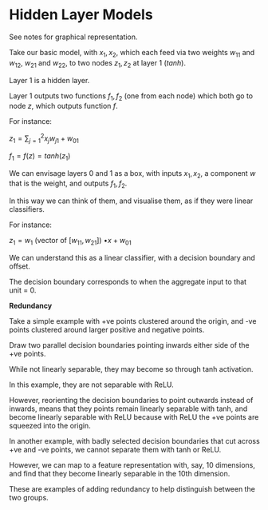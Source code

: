 # Hidden Layer Models

See notes for graphical representation.

Take our basic model, with $x_1, x_2$, which each feed via two weights $w_{11}$ and $w_{12}$, $w_{21}$ and $w_{22}$, to two nodes $z_1, z_2$ at layer $1$ ($tanh$).

Layer $1$ is a hidden layer.

Layer $1$ outputs two functions $f_1, f_2$ (one from each node) which both go to node $z$, which outputs function $f$.

For instance:

$z_1 = \sum\nolimits_{j=1}^{2} x_j w_{j1} + w_{01}$

$f_1 = f(z) = tanh(z_1)$

We can envisage layers $0$ and $1$ as a box, with inputs $x_1, x_2$, a component $w$ that is the weight, and outputs $f_1, f_2$.

In this way we can think of them, and visualise them, as if they were linear classifiers.

For instance:

$z_1 = w_1$ (vector of $[w_{11}, w_{21}]$) $• x + w_{01}$

We can understand this as a linear classifier, with a decision boundary and offset.

The decision boundary corresponds to when the aggregate input to that unit = $0$.

**Redundancy**

Take a simple example with +ve points clustered around the origin, and -ve points clustered around larger positive and negative points.

Draw two parallel decision boundaries pointing inwards either side of the +ve points.

While not linearly separable, they may become so through tanh activation.

In this example, they are not separable with ReLU.

However, reorienting the decision boundaries to point outwards instead of inwards, means that they points remain linearly separable with tanh, and become linearly separable with ReLU because with ReLU the +ve points are squeezed into the origin.

In another example, with badly selected decision boundaries that cut across +ve and -ve points, we cannot separate them with tanh or ReLU.

However, we can map to a feature representation with, say, 10 dimensions, and find that they become linearly separable in the 10th dimension.

These are examples of adding redundancy to help distinguish between the two groups.
